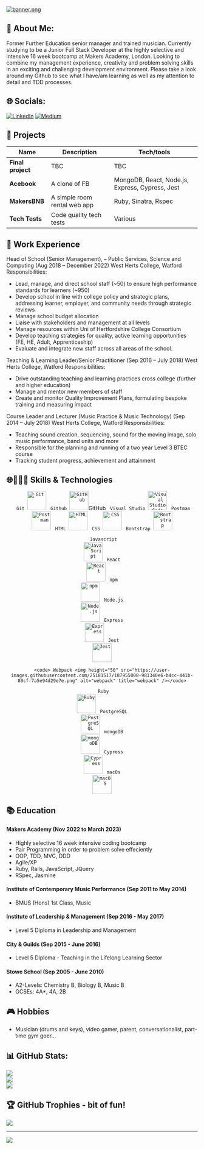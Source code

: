 
  [![banner.png](https://i.postimg.cc/YSBDdHXh/banner.png)](https://postimg.cc/WdS74Qcv)



## 💫 About Me:
Former Further Education senior manager and trained musician. Currently studying to be a Junior Full Stack Developer at the highly selective and intensive 16 week bootcamp at Makers Academy, London. Looking to combine my management experience, creativity and problem solving skills in an exciting and challenging development environment. Please take a look around my Github to see what I have/am learning as well as my attention to detail and TDD processes.

## 🌐 Socials:
[![LinkedIn](https://img.shields.io/badge/LinkedIn-%230077B5.svg?logo=linkedin&logoColor=white)](https://linkedin.com/in/alex-bodian-54814593) [![Medium](https://img.shields.io/badge/Medium-12100E?logo=medium&logoColor=white)](https://medium.com/@ajnbodian) 


## 🚧 Projects

| Name                         | Description                  | Tech/tools                                       |
| ---------------------------- | ---------------------------- | ------------------------------------------------ |
| **Final project**            | TBC                          | TBC                                              |
| **Acebook**                  | A clone of FB                | MongoDB, React, Node.js, Express, Cypress, Jest  |
| **MakersBNB**                | A simple room rental web app | Ruby, Sinatra, Rspec                             |
| **Tech Tests**               | Code quality tech tests      | Various                                          |

## 💼 Work Experience

Head of School (Senior Management), – Public Services, Science and Computing (Aug 2018 – December 2022)
West Herts College, Watford
Responsibilities:

- Lead, manage, and direct school staff (~50) to ensure high performance standards for learners (~950)
- Develop school in line with college policy and strategic plans, addressing learner, employer, and community needs through strategic reviews
- Manage school budget allocation
- Liaise with stakeholders and management at all levels
- Manage resources within Uni of Hertfordshire College Consortium
- Develop teaching strategies for quality, active learning opportunities (FE, HE, Adult, Apprenticeship)
- Evaluate and integrate new staff across all areas of the school.

Teaching & Learning Leader/Senior Practitioner (Sep 2016 – July 2018)
West Herts College, Watford
Responsibilities:

- Drive outstanding teaching and learning practices cross college (further and higher education)
- Manage and mentor new members of staff
- Create and monitor Quality Improvement Plans, formulating bespoke training and measuring impact

Course Leader and Lecturer (Music Practice & Music Technology) (Sep 2014 – July 2018)
West Herts College, Watford
Responsibilities:

- Teaching sound creation, sequencing, sound for the moving image, solo music performance, band units and more
- Responsible for the planning and running of a two year Level 3 BTEC course
- Tracking student progress, achievement and attainment

## 🌐👨🏻‍💻 Skills & Technologies

<div align="center">
	<code> Git <img height="50" src="https://user-images.githubusercontent.com/25181517/192108372-f71d70ac-7ae6-4c0d-8395-51d8870c2ef0.png" alt="Git" title="Git" /></code>
	<code> Github <img height="50" src="https://user-images.githubusercontent.com/25181517/192108374-8da61ba1-99ec-41d7-80b8-fb2f7c0a4948.png" alt="GitHub" title="GitHub" /></code>GitHub
	<code> Visual Studio <img height="50" src="https://user-images.githubusercontent.com/25181517/192108891-d86b6220-e232-423a-bf5f-90903e6887c3.png" alt="Visual Studio Code" title="Visual Studio Code" /></code>
	<code> Postman <img height="50" src="https://user-images.githubusercontent.com/25181517/192109061-e138ca71-337c-4019-8d42-4792fdaa7128.png" alt="Postman" title="Postman" /></code>
	<code> HTML <img height="50" src="https://user-images.githubusercontent.com/25181517/192158954-f88b5814-d510-4564-b285-dff7d6400dad.png" alt="HTML" title="HTML" /></code>
	<code> CSS <img height="50" src="https://user-images.githubusercontent.com/25181517/183898674-75a4a1b1-f960-4ea9-abcb-637170a00a75.png" alt="CSS" title="CSS" /></code>
	<code> Bootstrap <img height="50" src="https://user-images.githubusercontent.com/25181517/183898054-b3d693d4-dafb-4808-a509-bab54cf5de34.png" alt="Bootstrap" title="Bootstrap" /></code>
	
  <code> Javascript <img height="50" src="https://user-images.githubusercontent.com/25181517/117447155-6a868a00-af3d-11eb-9cfe-245df15c9f3f.png" alt="JavaScript" title="JavaScript" /></code>
	<code> React <img height="50" src="https://user-images.githubusercontent.com/25181517/183897015-94a058a6-b86e-4e42-a37f-bf92061753e5.png" alt="React" title="React" /></code>
	<code> npm <img height="50" src="https://user-images.githubusercontent.com/25181517/121401671-49102800-c959-11eb-9f6f-74d49a5e1774.png" alt="npm" title="npm" /></code>
	<code> Node.js <img height="50" src="https://user-images.githubusercontent.com/25181517/183568594-85e280a7-0d7e-4d1a-9028-c8c2209e073c.png" alt="Node.js" title="Node.js" /></code>
	<code> Express <img height="50" src="https://user-images.githubusercontent.com/25181517/183859966-a3462d8d-1bc7-4880-b353-e2cbed900ed6.png" alt="Express" title="Express" /></code>
	<code> Jest <img height="50" src="https://user-images.githubusercontent.com/25181517/187955005-f4ca6f1a-e727-497b-b81b-93fb9726268e.png" alt="Jest" title="Jest" /></code>
	
	<code> Webpack <img height="50" src="https://user-images.githubusercontent.com/25181517/187955008-981340e6-b4cc-441b-80cf-7a5e94d29e7e.png" alt="webpack" title="webpack" /></code>
	
  <code> Ruby <img height="50" src="https://user-images.githubusercontent.com/25181517/192603745-7d34df9e-7756-4756-a539-6a61badf7a80.png" alt="Ruby" title="Ruby" /></code>
	<code> PostgreSQL <img height="50" src="https://user-images.githubusercontent.com/25181517/117208740-bfb78400-adf5-11eb-97bb-09072b6bedfc.png" alt="PostgreSQL" title="PostgreSQL" /></code>
	<code> mongoDB <img height="50" src="https://user-images.githubusercontent.com/25181517/182884177-d48a8579-2cd0-447a-b9a6-ffc7cb02560e.png" alt="mongoDB" title="mongoDB" /></code>
	<code> Cypress <img height="50" src="https://user-images.githubusercontent.com/68279555/200387386-276c709f-380b-46cc-81fd-f292985927a8.png" alt="Cypress" title="Cypress" /></code>
	<code> macOs <img height="50" src="https://user-images.githubusercontent.com/25181517/186884152-ae609cca-8cf1-4175-8d60-1ce1fa078ca2.png" alt="macOS" title="macOS" /></code>
</div>


## 📚 Education

#### Makers Academy (Nov 2022 to March 2023)
- Highly selective 16 week intensive coding bootcamp
- Pair Programming in order to problem solve effeciently  
- OOP, TDD, MVC, DDD
- Agile/XP
- Ruby, Rails, JavaScript, JQuery
- RSpec, Jasmine

#### Institute of Contemporary Music Performance (Sep 2011 to May 2014)
* BMUS (Hons) 1st Class, Music

#### Institute of Leadership & Management (Sep 2016 - May 2017)
* Level 5 Diploma in Leadership and Management

#### City & Guilds (Sep 2015 - June 2016)
* Level 5 Diploma - Teaching in the Lifelong Learning Sector

#### Stowe School (Sep 2005 - June 2010)
* A2-Levels: Chemistry B, Biology B, Music B
* GCSEs: 4A*, 4A, 2B

## 🎮 Hobbies

* Musician (drums and keys), video gamer, parent, conversationalist, part-time gym goer...


## 📊 GitHub Stats:

![](https://github-readme-stats.vercel.app/api?username=abodian&theme=dark&hide_border=false&include_all_commits=true&count_private=true)<br/>
![](https://github-readme-streak-stats.herokuapp.com/?user=abodian&theme=dark&hide_border=false)<br/>
![](https://github-readme-stats.vercel.app/api/top-langs/?username=abodian&theme=dark&hide_border=false&include_all_commits=true&count_private=true&layout=compact)


## 🏆 GitHub Trophies - bit of fun!

![](https://github-profile-trophy.vercel.app/?username=abodian&theme=juicyfresh&no-frame=false&no-bg=false&margin-w=4)

---

[![](https://visitcount.itsvg.in/api?id=abodian&icon=0&color=0)](https://visitcount.itsvg.in)

